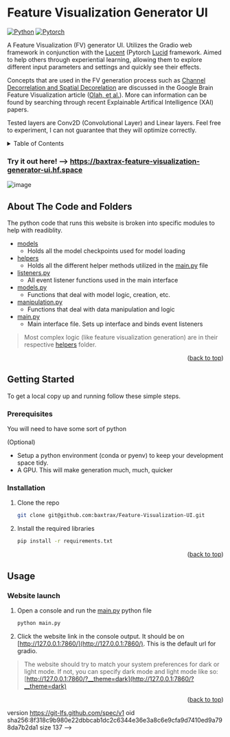 # Feature Visualization Generator UI

[![Python][Python-badge]][Python-url]
[![Pytorch][Pytorch-badge]][Pytorch-url]

A Feature Visualization (FV) generator UI. Utilizes the Gradio web framework in conjunction with the [Lucent](https://github.com/greentfrapp/lucent) (Pytorch [Lucid](https://github.com/tensorflow/lucid) framework. Aimed to help others through experiential learning, allowing them to explore different input parameters and settings and quickly see their effects.

Concepts that are used in the FV generation process such as [Channel Decorrelation and Spatial Decorelation](https://distill.pub/2017/feature-visualization/#d-footnote-8:~:text=the%20training%20data.-,Preconditioning%20and%20Parameterization,-In%20the%20previous) are discussed in the Google Brain Feature Visualization article ([Olah, et al.](https://distill.pub/2017/feature-visualization/)). More can information can be found by searching through recent Explainable Artifical Intelligence (XAI) papers.

Tested layers are Conv2D (Convolutional Layer) and Linear layers. Feel free to experiment, I can not guarantee that they will optimize correctly.
<!-- TABLE OF CONTENTS -->
<details>
  <summary>Table of Contents</summary>
  <ol>
    <li>
      <a href="#about-the-code">About The Code</a>
    </li>
    <li>
      <a href="#getting-started">Getting Started</a>
      <ul>
        <li><a href="#prerequisites">Prerequisites</a></li>
        <li><a href="#installation">Installation</a></li>
      </ul>
    </li>
    <li>
      <a href="#usage">Usage</a>
      <ul>
        <li><a href="#html-launch">HTML launch</a></li>
      </ul>
    </li>
  </ol>
</details>

### Try it out here! --> https://baxtrax-feature-visualization-generator-ui.hf.space

![image](https://github.com/baxtrax/Feature-Visualization-UI/assets/34373485/226c115e-bb58-40e4-894e-10f5b4282ae5)


<!-- Improved compatibility of back to top link: See: https://github.com/othneildrew/Best-README-Template/pull/73 -->
<a name="readme-top"></a>

<!-- ABOUT THE CODE-->
## About The Code and Folders

The python code that runs this website is broken into specific modules to help with readiblity. 

* [models](models)
  * Holds all the model checkpoints used for model loading
* [helpers](helpers)
  * Holds all the different helper methods utilized in the [main.py](main.py) file
* [listeners.py](helpers/listeners.py)
  * All event listener functions used in the main interface
* [models.py](helpers/models.py)
  * Functions that deal with model logic, creation, etc.
* [manipulation.py](helpers/manipulation.py)
  * Functions that deal with data manipulation and logic
* [main.py](main.py)
  * Main interface file. Sets up interface and binds event listeners

> Most complex logic (like feature visualization generation) are in their respective [helpers](helpers) folder.
<p align="right">(<a href="#readme-top">back to top</a>)</p>

<!-- GETTING STARTED -->
## Getting Started
To get a local copy up and running follow these simple steps.

### Prerequisites

You will need to have some sort of python

(Optional)
* Setup a python environment (conda or pyenv) to keep your development space tidy.
* A GPU. This will make generation much, much, quicker

### Installation

1. Clone the repo
   ```bash
   git clone git@github.com:baxtrax/Feature-Visualization-UI.git
   ```
2. Install the required libraries
   ```bash
   pip install -r requirements.txt
   ```
<p align="right">(<a href="#readme-top">back to top</a>)</p>

<!-- USAGE EXAMPLES -->
## Usage
### Website launch
1. Open a console and run the [main.py](main.py) python file
   ```bash
   python main.py
   ```
2. Click the website link in the console output. It should be on [http://127.0.0.1:7860/](http://127.0.0.1:7860/). This is the default url for gradio.
> The website should try to match your system preferences for dark or light mode. If not, you can specify dark mode and light mode like so: [http://127.0.0.1:7860/?__theme=dark](http://127.0.0.1:7860/?__theme=dark)
<p align="right">(<a href="#readme-top">back to top</a>)</p>


<!-- MARKDOWN LINKS & IMAGES -->
<!-- https://www.markdownguide.org/basic-syntax/#reference-style-links -->
[Python-badge]: https://img.shields.io/badge/Python-3776AB.svg?style=for-the-badge&logo=python&logoColor=FFD343
[Python-url]: https://www.python.org/
[Pytorch-badge]: https://img.shields.io/badge/Pytorch-EE4C2C.svg?style=for-the-badge&logo=pytorch&logoColor=white
[Pytorch-url]: https://pytorch.org/


version https://git-lfs.github.com/spec/v1
oid sha256:8f318c9b980e22dbbcab1dc2c6344e36e3a8c6e9cfa9d7410ed9a798da7b2da1
size 137
-->
